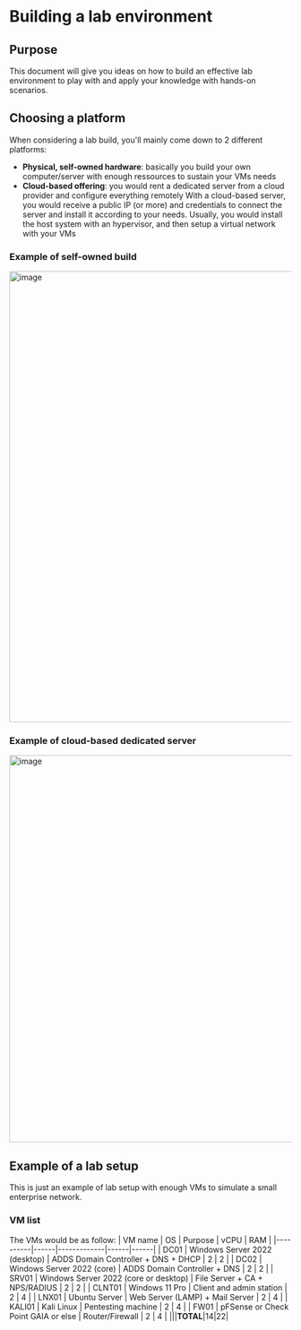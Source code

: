 # Building a lab environment
## Purpose
This document will give you ideas on how to build an effective lab environment to play with and apply your knowledge with hands-on scenarios.
## Choosing a platform
When considering a lab build, you'll mainly come down to 2 different platforms:
- __Physical, self-owned hardware__: basically you build your own computer/server with enough ressources to sustain your VMs needs
- __Cloud-based offering__: you would rent a dedicated server from a cloud provider and configure everything remotely
With a cloud-based server, you would receive a public IP (or more) and credentials to connect the server and install it according to your needs. 
Usually, you would install the host system with an hypervisor, and then setup a virtual network with your VMs
### Example of self-owned build
<img width="805" alt="image" src="https://user-images.githubusercontent.com/13363451/187417619-aff7995b-74de-446e-acb5-efaf99bc7cd8.png">

### Example of cloud-based dedicated server
<img width="691" alt="image" src="https://user-images.githubusercontent.com/13363451/187416424-ec2fd44f-154b-4518-b278-a16534e968bc.png">

## Example of a lab setup
This is just an example of lab setup with enough VMs to simulate a small enterprise network.
### VM list
The VMs would be as follow:
| VM name   | OS |      Purpose      |  vCPU | RAM |
|----------|------|-------------|------|------|
| DC01 | Windows Server 2022 (desktop) |  ADDS Domain Controller + DNS + DHCP | 2 | 2 |
| DC02 | Windows Server 2022 (core) | ADDS Domain Controller + DNS | 2 | 2 |
| SRV01 | Windows Server 2022 (core or desktop) | File Server + CA + NPS/RADIUS | 2 | 2 |
| CLNT01 | Windows 11 Pro | Client and admin station | 2 | 4 |
| LNX01 | Ubuntu Server | Web Server (LAMP) + Mail Server | 2 | 4 |
| KALI01 | Kali Linux | Pentesting machine | 2 | 4 |
| FW01 | pFSense or Check Point GAIA or else | Router/Firewall | 2 | 4 |
|||__TOTAL__|14|22|
